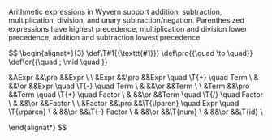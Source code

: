 Arithmetic expressions in Wyvern support addition, subtraction, multiplication, division, and unary subtraction/negation. Parenthesized expressions have highest precedence, multiplication and division lower precedence, addition and subtraction lowest precedence.

$$
\begin{alignat*}{3}
\def\T#1{{\texttt{#1}}}
\def\pro{{\quad \to \quad}}
\def\or{{\quad \; \mid \quad }}

&AExpr              &&\pro &&Expr \\
\\
&Expr               &&\pro &&Expr \quad \T{+} \quad Term  \\
&                   &&\or  &&Expr \quad \T{-} \quad Term  \\
&                   &&\or  &&Term  \\
\\
&Term               &&\pro &&Term \quad \T{*} \quad Factor  \\
&                   &&\or  &&Term \quad \T{/} \quad Factor  \\
&                   &&\or  &&Factor  \\
\\
&Factor             &&\pro &&\T{\lparen} \quad Expr \quad \T{\rparen}  \\
&                   &&\or  &&\T{-} Factor  \\
&                   &&\or  &&\T{num}  \\
&                   &&\or  &&\T{id}  \\

\end{alignat*}
$$
